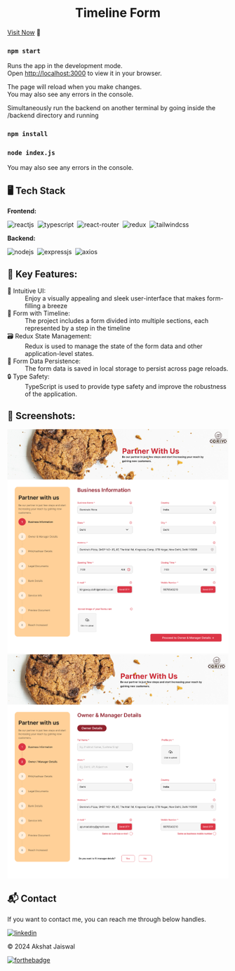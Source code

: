 <h1 align="center">Timeline Form</h1>

[Visit Now](https://example.com/) 🚀
### `npm start`

Runs the app in the development mode.\
Open [http://localhost:3000](http://localhost:3000) to view it in your browser.

The page will reload when you make changes.\
You may also see any errors in the console.

Simultaneously run the backend on another terminal by going inside the /backend directory and running
### `npm install`
### `node index.js`
You may also see any errors in the console.

## 🖥️ Tech Stack
**Frontend:**

![reactjs](https://img.shields.io/badge/React-20232A?style=for-the-badge&logo=react&logoColor=61DAFB)&nbsp;
![typescript](https://img.shields.io/badge/TypeScript-007ACC?style=for-the-badge&logo=typescript&logoColor=white)&nbsp;
![react-router](https://img.shields.io/badge/React_Router-CA4245?style=for-the-badge&logo=react-router&logoColor=white)&nbsp;
![redux](https://img.shields.io/badge/Redux-593D88?style=for-the-badge&logo=redux&logoColor=white)&nbsp;
![tailwindcss](https://img.shields.io/badge/Tailwind_CSS-38B2AC?style=for-the-badge&logo=tailwind-css&logoColor=white)&nbsp;

**Backend:**

![nodejs](https://img.shields.io/badge/Node.js-43853D?style=for-the-badge&logo=node.js&logoColor=white)&nbsp;
![expressjs](https://img.shields.io/badge/Express.js-F7DF1E?style=for-the-badge&logo=express&logoColor=black)&nbsp;
![axios](https://img.shields.io/badge/Axios-20232A?style=for-the-badge&logo=axios&logoColor=61DAFB)&nbsp;



## 📌 Key Features:
<dl>
<dt>🎨 Intuitive UI: </dt><dd> Enjoy a visually appealing and sleek user-interface that makes form-filling a breeze</dd>

<dt>🔄 Form with Timeline: </dt><dd> The project includes a form divided into multiple sections, each represented by a step in the timeline</dd>

<dt>🗃️ Redux State Management: </dt><dd> Redux is used to manage the state of the form data and other application-level states.</dd>

<dt>🔑 Form Data Persistence: </dt>
<dd> The form data is saved in local storage to persist across page reloads.</dd>

<dt>🔒 Type Safety: </dt>
<dd> TypeScript is used to provide type safety and improve the robustness of the application.</dd>
</dl>

## 📌 Screenshots:
![business](/img/Business.jpg)
![owner](/img/Owner.png)


<h2>📬 Contact</h2>

If you want to contact me, you can reach me through below handles.

[![linkedin](https://img.shields.io/badge/LinkedIn-0077B5?style=for-the-badge&logo=linkedin&logoColor=white)](https://www.linkedin.com/in/akshat-jaiswal-4664a2197)

© 2024 Akshat Jaiswal

[![forthebadge](https://forthebadge.com/images/badges/built-with-love.svg)](https://forthebadge.com)


